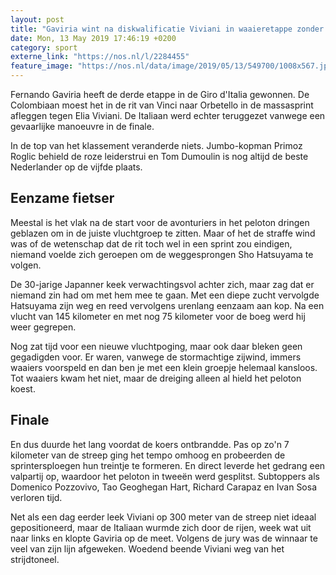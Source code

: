 ```yaml
---
layout: post
title: "Gaviria wint na diskwalificatie Viviani in waaieretappe zonder waaiers"
date: Mon, 13 May 2019 17:46:19 +0200
category: sport
externe_link: "https://nos.nl/l/2284455"
feature_image: "https://nos.nl/data/image/2019/05/13/549700/1008x567.jpg"
---
```


<p>Fernando Gaviria heeft de derde etappe in de Giro d'Italia gewonnen. De Colombiaan moest het in de rit van Vinci naar Orbetello in de massasprint afleggen tegen Elia Viviani. De Italiaan werd echter teruggezet vanwege een gevaarlijke manoeuvre in de finale.</p>
<p>In de top van het klassement veranderde niets. Jumbo-kopman Primoz Roglic behield de roze leiderstrui en Tom Dumoulin is nog altijd de beste Nederlander op de vijfde plaats.</p>
<h2>Eenzame fietser</h2>
<p>Meestal is het vlak na de start voor de avonturiers in het peloton dringen geblazen om in de juiste vluchtgroep te zitten. Maar of het de straffe wind was of de wetenschap dat de rit toch wel in een sprint zou eindigen, niemand voelde zich geroepen om de weggesprongen Sho Hatsuyama te volgen.</p>
<p>De 30-jarige Japanner keek verwachtingsvol achter zich, maar zag dat er niemand zin had om met hem mee te gaan. Met een diepe zucht vervolgde Hatsuyama zijn weg en reed vervolgens urenlang eenzaam aan kop. Na een vlucht van 145 kilometer en met nog 75 kilometer voor de boeg werd hij weer gegrepen.</p>
<p>Nog zat tijd voor een nieuwe vluchtpoging, maar ook daar bleken geen gegadigden voor. Er waren, vanwege de stormachtige zijwind, immers waaiers voorspeld en dan ben je met een klein groepje helemaal kansloos. Tot waaiers kwam het niet, maar de dreiging alleen al hield het peloton koest.</p>
<h2>Finale</h2>
<p>En dus duurde het lang voordat de koers ontbrandde. Pas op zo'n 7 kilometer van de streep ging het tempo omhoog en probeerden de sprintersploegen hun treintje te formeren. En direct leverde het gedrang een valpartij op, waardoor het peloton in tweeën werd gesplitst. Subtoppers als Domenico Pozzovivo, Tao Geoghegan Hart, Richard Carapaz en Ivan Sosa verloren tijd.</p>
<p>Net als een dag eerder leek Viviani op 300 meter van de streep niet ideaal gepositioneerd, maar de Italiaan wurmde zich door de rijen, week wat uit naar links en klopte Gaviria op de meet. Volgens de jury was de winnaar te veel van zijn lijn afgeweken. Woedend beende Viviani weg van het strijdtoneel. </p>
